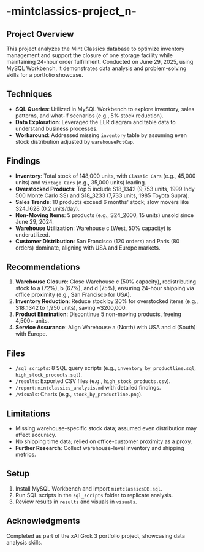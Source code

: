 # -mintclassics-project_n-
 

## Project Overview
This project analyzes the Mint Classics database to optimize inventory management and support the closure of one storage facility while maintaining 24-hour order fulfillment. Conducted on June 29, 2025, using MySQL Workbench, it demonstrates data analysis and problem-solving skills for a portfolio showcase.

## Techniques
- **SQL Queries**: Utilized in MySQL Workbench to explore inventory, sales patterns, and what-if scenarios (e.g., 5% stock reduction).
- **Data Exploration**: Leveraged the EER diagram and table data to understand business processes.
- **Workaround**: Addressed missing `inventory` table by assuming even stock distribution adjusted by `warehousePctCap`.

## Findings
- **Inventory**: Total stock of 148,000 units, with `Classic Cars` (e.g., 45,000 units) and `Vintage Cars` (e.g., 35,000 units) leading.
- **Overstocked Products**: Top 5 include S18_1342 (9,753 units, 1999 Indy 500 Monte Carlo SS) and S18_3233 (7,733 units, 1985 Toyota Supra).
- **Sales Trends**: 10 products exceed 6 months' stock; slow movers like S24_1628 (0.2 units/day).
- **Non-Moving Items**: 5 products (e.g., S24_2000, 15 units) unsold since June 29, 2024.
- **Warehouse Utilization**: Warehouse c (West, 50% capacity) is underutilized.
- **Customer Distribution**: San Francisco (120 orders) and Paris (80 orders) dominate, aligning with USA and Europe markets.

## Recommendations
1. **Warehouse Closure**: Close Warehouse c (50% capacity), redistributing stock to a (72%), b (67%), and d (75%), ensuring 24-hour shipping via office proximity (e.g., San Francisco for USA).
2. **Inventory Reduction**: Reduce stock by 20% for overstocked items (e.g., S18_1342 to 1,950 units), saving ~$200,000.
3. **Product Elimination**: Discontinue 5 non-moving products, freeing 4,500+ units.
4. **Service Assurance**: Align Warehouse a (North) with USA and d (South) with Europe.

## Files
- `/sql_scripts`: 8 SQL query scripts (e.g., `inventory_by_productline.sql`, `high_stock_products.sql`).
- `/results`: Exported CSV files (e.g., `high_stock_products.csv`).
- `/report`: `mintclassics_analysis.md` with detailed findings.
- `/visuals`: Charts (e.g., `stock_by_productline.png`).

## Limitations
- Missing warehouse-specific stock data; assumed even distribution may affect accuracy.
- No shipping time data; relied on office-customer proximity as a proxy.
- **Further Research**: Collect warehouse-level inventory and shipping metrics.

## Setup
1. Install MySQL Workbench and import `mintclassicsDB.sql`.
2. Run SQL scripts in the `sql_scripts` folder to replicate analysis.
3. Review results in `results` and visuals in `visuals`.

## Acknowledgments
Completed as part of the xAI Grok 3 portfolio project, showcasing data analysis skills.

 
